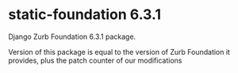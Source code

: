 static-foundation 6.3.1
============================

Django Zurb Foundation 6.3.1 package.

Version of this package is equal to the version of Zurb Foundation it provides,
plus the patch counter of our modifications

